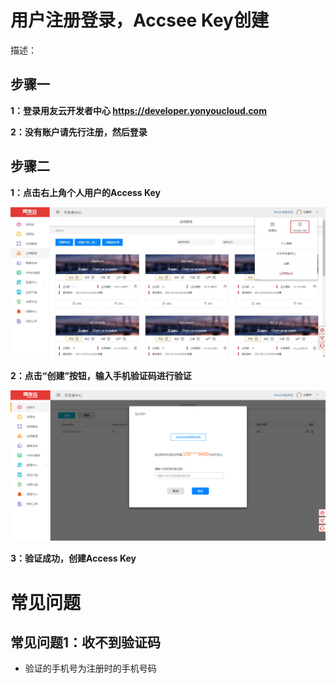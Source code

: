 # 用户注册登录，Accsee Key创建

描述：

## 步骤一

**1：登录用友云开发者中心 https://developer.yonyoucloud.com**

**2：没有账户请先行注册，然后登录**

## 步骤二

**1：点击右上角个人用户的Access Key**

![](image/ak.jpg)

**2：点击“创建”按钮，输入手机验证码进行验证**

![](image/ak1.PNG)

**3：验证成功，创建Access Key**


# 常见问题

## 常见问题1：收不到验证码

- 验证的手机号为注册时的手机号码

